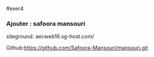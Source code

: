 
#exer4
### Ajouter : safoora mansouri
siteground:
aecweb16.sg-host.com/

Github:https://github.com/Safoora-Mansouri/mansouri.git


